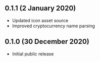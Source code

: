 ## 0.1.1 (2 January 2020)
- Updated icon asset source
- Improved cryptocurrency name parsing

## 0.1.0 (30 December 2020)
- Initial public release
